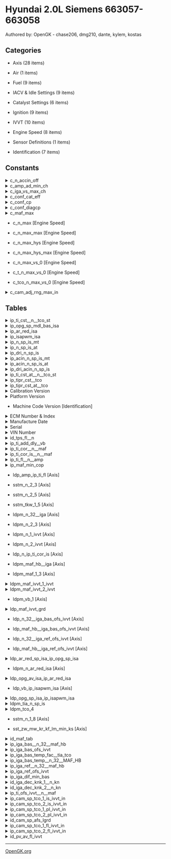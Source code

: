# Hyundai 2.0L Siemens 663057-663058

Authored by: OpenGK - chase206, dmg210, dante, kylem, kostas


## Categories

- Axis (28 items)

- Air (1 items)

- Fuel (9 items)

- IACV & Idle Settings (9 items)

- Catalyst Settings (6 items)

- Ignition (9 items)

- IVVT (10 items)

- Engine Speed (8 items)

- Sensor Definitions (1 items)

- Identification (7 items)




## Constants


<details>
	<summary>c_n_accin_off</summary>

	The RPM where the car disengages the AC pulley to prevent damage to the compressor. Might be useful for fast spooling engines e.g forced induction.

</details>



<details>
	<summary>c_amp_ad_min_ch</summary>

	Minimum Ambient Pressure for Catalyst Heating

</details>



<details>
	<summary>c_iga_vs_max_ch</summary>

	Maximum Vehicle Speed for Catalyst Heating

</details>



<details>
	<summary>c_conf_cat_eff</summary>

	Catalyst Efficiency Monitoring

</details>



<details>
	<summary>c_conf_cp</summary>

	Catalyst Protection

</details>



<details>
	<summary>c_conf_diagcp</summary>

	Catalyst Protection Diagnosing

</details>



<details>
	<summary>c_maf_max</summary>

	Maximum MAF Value

</details>



- c_n_max [Engine Speed]



- c_n_max_max [Engine Speed]



- c_n_max_hys [Engine Speed]



- c_n_max_hys_max [Engine Speed]



- c_n_max_vs_0 [Engine Speed]



- c_t_n_max_vs_0 [Engine Speed]



- c_tco_n_max_vs_0 [Engine Speed]



<details>
	<summary>c_cam_adj_rng_max_in</summary>

	C_CAM_ADJ_RNG_MAX_IN

Constant Camshaft Adjust Range Max Intake

</details>



## Tables


<details>
-	<summary>ip_ti_cst__n__tco_st</summary>

	Index: 189  kf   4: ip_ti_cst__n__tco_st
            IP_TI_CST[-] = f(N[rpm], TCO_ST[ C])

Basic injection time at Start MT

</details>



<details>
-	<summary>ip_opg_sp_mdl_bas_isa</summary>

	Index: 614
Idle speed valve opening

            IP_OPG_SP_MDL_BAS_ISA[%] = f(N[rpm], AR_RED_SP_ISA[cm²])

</details>



<details>
-	<summary>ip_ar_red_isa</summary>

	Index: 34
    34:     
Calculation of basic reduced area

            IP_AR_RED_ISA[cm²] = f(OPG_AV_ISA[%], N[rpm])

</details>



<details>
-	<summary>ip_isapwm_isa</summary>

	Index: 604
   604:     
Idle Speed Actuator Control

            IP_ISAPWM_ISA[%] = f(OPG_SP_ISA[%], VB[V])

</details>



<details>
-	<summary>ip_n_sp_is_mt</summary>

	Index: 40
Engine Speed Setpoint Calculation
Nominal idle speed w/o additional load on the engine
            IP_N_SP_IS_MT[rpm] = f(TCO[°C], TIA[°C])

</details>



<details>
-	<summary>ip_n_sp_is_at</summary>

	Index: 41
Engine Speed Setpoint Calculation
Nominal idle speed w/o additional load on the engine
            IP_N_SP_IS_AT[rpm] = f(TCO[°C], TIA[°C])

</details>



<details>
-	<summary>ip_dri_n_sp_is</summary>

	Index: 42
Engine Speed Setpoint Calculation
Nominal idle speed with Drive Engages on the engine
            IP_DRI_N_SP_IS[rpm] = f(TCO[°C], TIA[°C])

</details>



<details>
-	<summary>ip_acin_n_sp_is_mt</summary>

	Index: 43
Engine Speed Setpoint Calculation
Nominal idle speed w/ air conditioning
          IP_ACIN_N_SP_IS_MT[rpm] = f(TCO[°C], TIA[°C])

</details>



<details>
-	<summary>ip_acin_n_sp_is_at</summary>

	Index: 45
Engine Speed Setpoint Calculation
Nominal idle speed w/ air conditioning
         IP_ACIN_N_SP_IS_AT[rpm] = f(TCO[°C], TIA[°C])

</details>



<details>
-	<summary>ip_dri_acin_n_sp_is</summary>

	Index: 45
Engine Speed Setpoint Calculation
Nominal idle speed w/ air conditioning and drive engaged
        IP_DRI_ACIN_N_SP_IS[rpm] = f(TCO[°C], TIA[°C])

</details>



<details>
-	<summary>ip_ti_cst_at__n__tco_st</summary>

	Index: 190  kf   4a: ip_ti_cst_at__n__tco_st
            IP_TI_CST_AT[-] = f(N[rpm], TCO_ST[ C])

Basic injection time at Start AT

</details>



<details>
-	<summary>ip_tipr_cst__tco</summary>

	Injection (ST, AST, WUP)
            IP_TIPR_CST[ms] = f(TCO[ C])

Basic pre-injection time at Start MT

</details>



<details>
-	<summary>ip_tipr_cst_at__tco</summary>

	Injection (ST, AST, WUP)
            IP_TIPR_CST[ms] = f(TCO[ C])

Basic pre-injection time at Start MT

</details>



<details>
-	<summary>Calibration Version</summary>

	This should match the XDF file version.

</details>



<details>
-	<summary>Platform Version</summary>

	Chassis/Year/Region/Engine

May be used by NGM to identify tune parameters. Example being "Stg2_310I" indicating Stage 2 310.

</details>



- Machine Code Version [Identification]



<details>
-	<summary>ECM Number & Index</summary>

	Printed on ECM label

</details>



<details>
-	<summary>Manufacture Date</summary>

	Printed on ECM label

</details>



<details>
-	<summary>Serial</summary>

	Last 4 digits are printed on ECM label

</details>



<details>
-	<summary>VIN Number</summary>

	May be blank with zeros or ÿ for years 2002-2004.

</details>



<details>
-	<summary>id_tps_fl__n</summary>

	Index: 31
Throttle angle variables

            ID_TPS_FL[°TPS] = f(N[rpm])

</details>



<details>
-	<summary>ip_ti_add_dly__vb</summary>

	Index: 211  
Injector dead time correction

kf  22: ip_ti_add_dly__vb
            IP_TI_ADD_DLY[ms] = f(VB[V])

</details>



<details>
-	<summary>ip_ti_cor__n__maf</summary>

	Index: 151
   151:      
Correction factor basic injection time

            IP_TI_COR[-] = f(N[rpm], MAF[mg/stk])

</details>



<details>
-	<summary>ip_ti_cor_is__n__maf</summary>

	Index: 152  kf   2: ip_ti_cor_is__n__maf

Correction factor basic injection time in IS (Idle)

            IP_TI_COR_IS[-] = f(N[rpm], MAF[mg/stk])


</details>



<details>
-	<summary>ip_ti_fl__n__amp</summary>

	Index: 625  kf  26: ip_ti_fl__n__amp

            IP_TI_FL[-] = f(N[rpm], AMP[hPA])

</details>



<details>
-	<summary>ip_maf_min_cop</summary>

	Index: 193
Catalyst protection function

            IP_MAF_MIN_COP[mg/TDC] = f(N[rpm],IGA_COP[°CRK])

</details>



- ldp_amp_ip_ti_fl [Axis]



- sstm_n_2_3 [Axis]



- sstm_n_2_5 [Axis]



- sstm_tkw_1_5 [Axis]



- ldpm_n_32__iga [Axis]



- ldpm_n_2_3 [Axis]



- ldpm_n_1_ivvt [Axis]



- ldpm_n_2_ivvt [Axis]



- ldp_n_ip_ti_cor_is [Axis]



- ldpm_maf_hb__iga [Axis]



- ldpm_maf_1_3 [Axis]



<details>
-	<summary>ldpm_maf_ivvt_1_ivvt</summary>

	milligrams per stroke

</details>



<details>
-	<summary>ldpm_maf_ivvt_2_ivvt</summary>

	milligrams per stroke

</details>



- ldpm_vb_1 [Axis]



<details>
-	<summary>ldp_maf_ivvt_grd</summary>

	milligrams per stroke

</details>



- ldp_n_32__iga_bas_ofs_ivvt [Axis]



- ldp_maf_hb__iga_bas_ofs_ivvt [Axis]



- ldp_n_32__iga_ref_ofs_ivvt [Axis]



- ldp_maf_hb__iga_ref_ofs_ivvt [Axis]



<details>
-	<summary>ldp_ar_red_sp_isa_ip_opg_sp_isa</summary>

	AR_RED_SP_ISA [[cm²]]

</details>



- ldpm_n_ar_red_isa [Axis]



<details>
-	<summary>ldp_opg_av_isa_ip_ar_red_isa</summary>

	milligrams per stroke

</details>



- ldp_vb_ip_isapwm_isa [Axis]



<details>
-	<summary>ldp_opg_sp_isa_ip_isapwm_isa</summary>

	milligrams per stroke

</details>



<details>
-	<summary>ldpm_tia_n_sp_is</summary>

	Input Air Temperature

</details>



<details>
-	<summary>ldpm_tco_4</summary>

	Coolant Temperature

</details>



- sstm_n_1_8 [Axis]



- sst_zw_mw_kr_kf_lm_min_ks [Axis]



<details>
-	<summary>id_maf_tab</summary>

	Index: 3
Intake Manifold Model

            ID_MAF_TAB[kg/h]

</details>



<details>
-	<summary>ip_iga_bas__n_32__maf_hb</summary>

	Index: 109
   109:     
Basic IGA calculation

            IP_IGA_BAS[°CRK] = f(N_32[rpm], MAF_HB[mg/stg])

</details>



<details>
-	<summary>ip_iga_bas_ofs_ivvt</summary>

	Index: 444  IGA:  Basic ignition angle IVVT Offset
            IP_IGA_BAS_OFS_IVVT[°CRK] = f(N_32[rpm]), f(MAF_HB[mg/stk])

</details>



<details>
-	<summary>ip_iga_bas_temp_fac__tia_tco</summary>

	Index: 89   Basic Ignition Angle Temperature Correction Factor

 TQ: IP_IGA_BAS_TEMP_FAC__TIA__TCO
            IP_IGA_BAS_TEMP_FAC[-] = f(TIA[°C], TCO[°C])

</details>



<details>
-	<summary>ip_iga_bas_temp__n_32__MAF_HB</summary>

	Index: 88   Basis for temperatur correction of IGA_BAS

            TQ: IP_IGA_BAS_TEMP__N_32__MAF_HB
            IP_IGA_BAS_TEMP[°CRK] = f(N_32[rpm], MAF_HB[mg/stk]

</details>



<details>
-	<summary>ip_iga_ref__n_32__maf_hb</summary>

	Index: 111
   111:     
Reference IGA calculation

            IP_IGA_REF[°CRK] = f(N_32[rpm], MAF_HB[mg/stg])

</details>



<details>
-	<summary>ip_iga_ref_ofs_ivvt</summary>

	Index: 444  IGA: Reference ignition angle IVVT Offset
            IP_IGA_BAS_OFS_IVVT[°CRK] = f(N_32[rpm]), f(MAF_HB[mg/stk])

</details>



<details>
-	<summary>ip_iga_dif_min_bas</summary>

	Index: 102
   102:     
Minimum Ignition Angle

            IP_IGA_DIF_MIN_BAS[°CRK] = f(N_32[rpm], MAF_HB[mg/stk])

</details>



<details>
-	<summary> id_iga_dec_knk_1__n_kn</summary>

	Index: 317  Spark retard at recognised knocking, Intensity 1

KNK: id_iga_dec_knk_1__n_knk
            ID_IGA_DEC_KNK_1[°CRK/720°CRK] = f(N_KNK[rpm])

</details>



<details>
-	<summary> id_iga_dec_knk_2__n_kn</summary>

	Index: 319  Spark retard at recognised knocking, Intensity 2

KNK: id_iga_dec_knk_2__n_knk
            ID_IGA_DEC_KNK_2[°CRK/720°CRK] = f(N_KNK[rpm])

</details>



<details>
-	<summary>ip_ti_ofs_ivvt__n__maf</summary>

	Index: 381  TI : ip_ti_ofs_ivvt__n__maf
Offset Injection time at TCO2
            IP_TI_OFS_IVVT[-] = f(N[rpm]), f(MAF[mg/stk])

</details>



<details>
-	<summary>ip_cam_sp_tco_1_is_ivvt_in</summary>

	Index: 388  TI :IP_CAM_SP_TCO_1_IS_IVVT_IN
Target spread for TCO_1, idle, intake camshaft
           IP_CAM_SP_TCO_1_IS_IVVT_IN[°CRK] = f(N[rpm], MAF_IVVT[mg/stk])

</details>



<details>
-	<summary>ip_cam_sp_tco_2_is_ivvt_in</summary>

	Index: 389  TI :IP_CAM_SP_TCO_2_IS_IVVT_IN
Target spread for TCO_2, idle, intake camshaft
           IP_CAM_SP_TCO_2_IS_IVVT_IN[°CRK] = f(N[rpm], MAF_IVVT[mg/stk])

</details>



<details>
-	<summary>ip_cam_sp_tco_1_pl_ivvt_in</summary>

	Index: 391  TI :IP_CAM_SP_TCO_1_PL_IVVT_IN
Target spread for TCO_1, part load, intake camshaft
           IP_CAM_SP_TCO_1_PL_IVVT_IN[°CRK] = f(N[rpm], MAF_IVVT[mg/stk])

</details>



<details>
-	<summary>ip_cam_sp_tco_2_pl_ivvt_in</summary>

	Index: 392  TI :IP_CAM_SP_TCO_2_PL_IVVT_IN
Target spread for TCO_2, part load, intake camshaft
           IP_CAM_SP_TCO_2_PL_IVVT_IN[°CRK] = f(N[rpm], MAF_IVVT[mg/stk])

</details>



<details>
-	<summary>id_cam_sp_afs_lgrd</summary>

	Index: 397  TI : ID_CAM_SP_AFS_LGRD
Maximum allowed gradient into overlap direction, in and ex
           ID_CAM_SP_AFS_LGRD[°CRK] = f(N[1/min], MAF[mg/stk])

</details>



<details>
-	<summary>ip_cam_sp_tco_1_fl_ivvt_in</summary>

	Index 395: IP_CAM_SP_TCO_1_FL_IVVT_IN          
            Target spread at TCO_1, high load, intake camshaft
             IP_CAM_SP_TCO_1_FL_IVVT_IN[°CRK] = f(N[rpm])

</details>



<details>
-	<summary>ip_cam_sp_tco_2_fl_ivvt_in</summary>

	Index 396: IP_CAM_SP_TCO_2_FL_IVVT_IN          
            Target spread at TCO_2, high load, intake camshaft
             IP_CAM_SP_TCO_2_FL_IVVT_IN[°CRK] = f(N[rpm])

</details>



<details>
-	<summary>id_pv_av_fl_ivvt</summary>

	Index: 394  IVVT: ID_PV_AV_FL_IVVT
            PV-threshold to control IVVT at high load
            ID_PV_AV_FL_IVVT[%] = f(N[rpm])

</details>



---
[OpenGK.org](https://opengk.org)